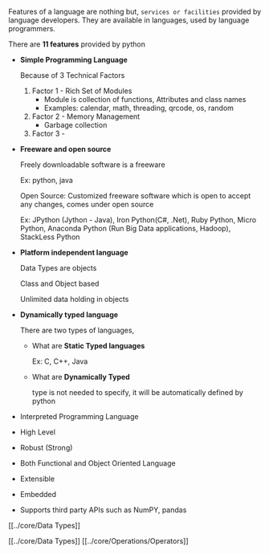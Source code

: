 
Features of a language are nothing but, `services or facilities` provided by language developers. They are available in languages, used by language programmers.

There are **11 features** provided by python

-   **Simple Programming Language**
    
    Because of 3 Technical Factors
    1.  Factor 1 - Rich Set of Modules
        -   Module is collection of functions, Attributes and class names
        -   Examples: calendar, math, threading, qrcode, os, random
    2.  Factor 2 - Memory Management
        -   Garbage collection
    3.  Factor 3 -
-   **Freeware and open source**
    
    Freely downloadable software is a freeware
    
    Ex: python, java
    
    Open Source: Customized freeware software which is open to accept any changes, comes under open source
    
    Ex: JPython (Jython - Java), Iron Python(C#, .Net), Ruby Python, Micro Python, Anaconda Python (Run Big Data applications, Hadoop), StackLess Python
    
-   **Platform independent language**
    
    Data Types are objects
    
    Class and Object based
    
    Unlimited data holding in objects
    
-   **Dynamically typed language**
    
    There are two types of languages,
    
    -   What are **Static Typed languages**
        
        Ex: C, C++, Java
        
    -   What are **Dynamically Typed**
        
        type is not needed to specify, it will be automatically defined by python
        
-   Interpreted Programming Language
    
-   High Level
    
-   Robust (Strong)
    
-   Both Functional and Object Oriented Language
    
-   Extensible
    
-   Embedded
    
-   Supports third party APIs such as NumPY, pandas
    




[[../core/Data Types]]

[[../core/Data Types]]
[[../core/Operations/Operators]]